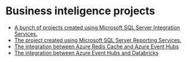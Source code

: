 # Business inteligence projects

+ [A bunch of projects created using Microsoft SQL Server Integration Services.](https://github.com/scrubele/analytical-databases/tree/microsoft-ssis-projects)
+ [The project created using Microsoft SQL Server Reporting Services.](https://github.com/scrubele/analytical-databases/tree/microsoft-ssrs-projects)
+ [The integration between Azure Redis Cache and Azure Event Hubs](https://github.com/scrubele/analytical-databases/tree/redis)
+ [The integration between Azure Event Hubs and Databricks](https://github.com/scrubele/analytical-databases/tree/databricks)
